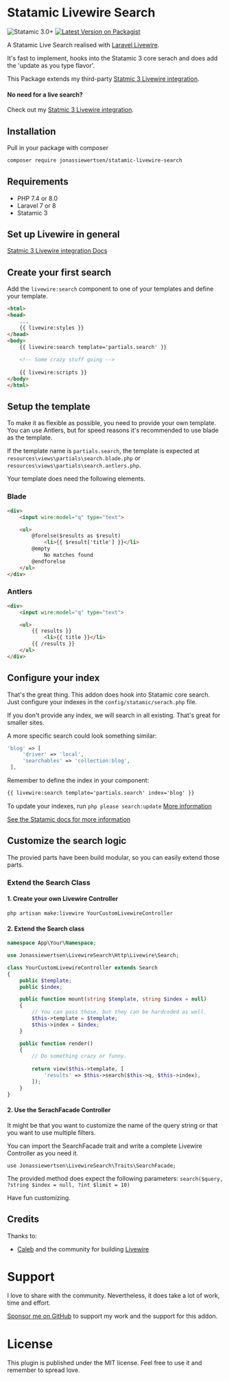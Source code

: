 # Statamic Livewire Search
![Statamic 3.0+](https://img.shields.io/badge/Statamic-3.0+-FF269E?style=for-the-badge&link=https://statamic.com)
[![Latest Version on Packagist](https://img.shields.io/packagist/v/jonassiewertsen/statamic-livewire-search.svg?style=for-the-badge)](https://packagist.org/packages/jonassiewertsen/statamic-livewire-search)

A Statamic Live Search realised with [Laravel Livewire](https://laravel-livewire.com/).

It's fast to implement, hooks into the Statamic 3 core serach and does add the 'update as you type flavor'. 

This Package extends my third-party [Statmic 3 Livewire integration](https://github.com/jonassiewertsen/statamic-livewire).

#### No need for a live search?

Check out my [Statmic 3 Livewire integration](https://github.com/jonassiewertsen/statamic-livewire).

## Installation
Pull in your package with composer
```bash
composer require jonassiewertsen/statamic-livewire-search
```

## Requirements
- PHP 7.4 or 8.0
- Laravel 7 or 8
- Statamic 3

## Set up Livewire in general
[Statmic 3 Livewire integration Docs](https://github.com/jonassiewertsen/statamic-livewire#general-documentation)

## Create your first search

Add the `livewire:search` component to one of your templates and define your template.

```html
<html>
<head>
    ...
    {{ livewire:styles }}
</head>
<body>
    {{ livewire:search template='partials.search' }}
    
    <!-- Some crazy stuff going -->
    
    {{ livewire:scripts }}
</body>
</html>
```

## Setup the template

To make it as flexible as possible, you need to provide your own template. You can use Antlers, but for speed reasons
it's recommended to use blade as the template. 

If the template name is `partials.search`, the template is expected at `resources\views\partials\search.blade.php` or `resources\views\partials\search.antlers.php`.

Your template does need the following elements. 

### Blade

```html
<div>
    <input wire:model="q" type="text">

    <ul>
        @forelse($results as $result)
            <li>{{ $result['title'] }}</li>
        @empty
            No matches found
        @endforelse
    </ul>
</div>
```

### Antlers
```html
<div>
    <input wire:model="q" type="text">

    <ul>
        {{ results }}
            <li>{{ title }}</li>
        {{ /results }}
    </ul>
</div>
```

## Configure your index

That's the great thing. This addon does hook into Statamic core search. Just configure your indexes in the `config/statamic/serach.php` file. 

If you don't provide any index, we will search in all existing. That's great for smaller sites. 

A more specific search could look something similar:

```php
'blog' => [
     'driver' => 'local',
     'searchables' => 'collection:blog',
 ],
```

Remember to define the index in your component:

```html
{{ livewire:search template='partials.search' index='blog' }}
```

To update your indexes, run `php please search:update` [More information](https://statamic.dev/search#updating-indexes)

[See the Statamic docs for more information](https://statamic.dev/search#searchables)


## Customize the search logic

The provied parts have been build modular, so you can easily extend those parts. 

### Extend the Search Class

#### 1. Create your own Livewire Controller
`php artisan make:livewire YourCustomLivewireController`

#### 2. Extend the Search class
```php
namespace App\Your\Namespace;

use Jonassiewertsen\LivewireSearch\Http\Livewire\Search;

class YourCustomLivewireController extends Search
{
    public $template;
    public $index;

    public function mount(string $template, string $index = null)
    {
        // You can pass those, but they can be hardcoded as well. 
        $this->template = $template;
        $this->index = $index;
    }

    public function render()
    {
        // Do something crazy or funny. 
    
        return view($this->template, [
            'results' => $this->search($this->q, $this->index),
        ]);
    }
}
```

#### 2. Use the SerachFacade Controller

It might be that you want to customize the name of the query string or that you want to use multiple filters. 

You can import the SearchFacade trait and write a complete Livewire Controller as you need it. 

`use Jonassiewertsen\LivewireSearch\Traits\SearchFacade;`

The provided method does expect the following parameters:
`search($query, ?string $index = null, ?int $limit = 10)`

Have fun customizing. 

## Credits

Thanks to:
- [Caleb](https://github.com/calebporzio) and the community for building [Livewire](https://laravel-livewire.com/)

# Support
I love to share with the community. Nevertheless, it does take a lot of work, time and effort. 

[Sponsor me on GitHub](https://github.com/sponsors/jonassiewertsen/) to support my work and the support for this addon.

# License 
This plugin is published under the MIT license. Feel free to use it and remember to spread love.

